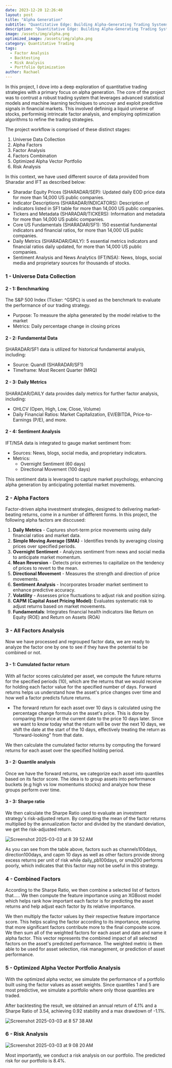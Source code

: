```yaml
---
date: 2023-12-20 12:26:40
layout: post
title: "Alpha Generation"
subtitle: "Quantitative Edge: Building Alpha-Generating Trading Systems"
description: "Quantitative Edge: Building Alpha-Generating Trading Systems"
image: /assets/img/alpha.png
optimized_image: /assets/img/alpha.png
category: Quantitative Trading
tags:
  - Factor Analysis
  - Backtesting
  - Risk Analysis
  - Portfolio Optimization
author: Rachael
---
```


In this project, I dove into a deep exploration of quantitative trading strategies with a primary focus on alpha generation. The core of the project was to contrust a robust trading system that leverages advanced statistical models and machine learning techniques to uncover and exploit predictive signals in financial markets. This involved defininig a liquid universe of stocks, performinig intrincate factor analysis, and employing optimization algorithms to refine the trading strategies. 

The project workflow is comprised of these distinct stages:
1. Universe Data Collection
2. Alpha Factors
3. Factor Analysis
4. Factors Combination
5. Optimized Alpha Vector Portfolio
6. Risk Analysis


In this context, we have used different source of data provided from Sharadar and IFT as described below:
- Sharadar Equity Prices (SHARADAR/SEP): Updated daily EOD price data for more than 14,000 US public companies.
- Indicator Descriptions (SHARADAR/INDICATORS): Description of indicators listed in SF1 table for more than 14,000 US public companies.
- Tickers and Metadata (SHARADAR/TICKERS): Information and metadata for more than 14,000 US public companies.
- Core US Fundamentals (SHARADAR/SF1): 150 essential fundamental indicators and financial ratios, for more than 14,000 US public companies.
- Daily Metrics (SHARADAR/DAILY): 5 essential metrics indicators and financial ratios daily updated, for more than 14,000 US public companies.
- Sentiment Analysis and News Analytics (IFT/NSA): News, blogs, social media and proprietary sources for thousands of stocks. 



<h3 class="toc_title">1 - Universe Data Collection</h3>

<h4 class="toc_title">2 - 1: Benchmarking</h4>

The S&P 500 Index (Ticker: ^GSPC) is used as the benchmark to evaluate the performance of our trading strategy. 
- Purpose: To measure the alpha generated by the model relative to the market
- Metrics: Daily percentage change in closing prices

<h4 class="toc_title">2 - 2: Fundamental Data</h4>

SHARADAR/SF1 data is utilized for historical fundamental analysis, including:

- Source: Quandl (SHARADAR/SF1)
- Timeframe: Most Recent Quarter (MRQ)

<h4 class="toc_title">2 - 3: Daily Metrics</h4>

SHARADAR/DAILY data provides daily metrics for further factor analysis, including:

- OHLCV (Open, High, Low, Close, Volume)
- Daily Financial Ratios: Market Capitalization, EV/EBITDA, Price-to-Earnings (P/E), and more.


<h4 class="toc_title">2 - 4: Sentiment Analysis</h4>
IFT/NSA data is integrated to gauge market sentiment from:

- Sources: News, blogs, social media, and proprietary indicators.
- Metrics:
  - Overnight Sentiment (60 days)
  - Directional Movement (100 days)
 
This sentiment data is leveraged to capture market psychology, enhancing alpha generation by anticipating potential market movements.


<h3 class="toc_title">2 - Alpha Factors</h3>

Factor-driven alpha investment strategies, designed to delivering market-beating returns, come in a number of different forms. In this project, the following alpha factors are disccused:
1. **Daily Metrics** - Captures short-term price movements using daily financial ratios and market data.
2. **Simple Moving Average (SMA)** - Identifies trends by averaging closing prices over specified periods.
3. **Overnight Sentiment** - Analyzes sentiment from news and social media to anticipate market momentum.
4. **Mean Reversion** - Detects price extremes to capitalize on the tendency of prices to revert to the mean.
5. **Directional Movement** - Measures the strength and direction of price movements.
6. **Sentiment Analysis** - Incorporates broader market sentiment to enhance predictive accuracy.
7. **Volatility** - Assesses price fluctuations to adjust risk and position sizing.
8. **CAPM (Capital Asset Pricing Model)**: Evaluates systematic risk to adjust returns based on market movements.
9. **Fundamentals**: Integrates financial health indicators like Return on Equity (ROE) and Return on Assets (ROA)



<h3 class="toc_title">3 - All Factors Analysis</h3>

Now we have processed and regrouped factor data, we are ready to analyze the factor one by one to see if they have the potential to be combined or not.



<h4 class="toc_title">3 - 1: Cumulated factor return</h4>

With all factor scores calculated per asset, we compute the future returns for the specified periods (10), which are the returns that we would receive for holding each factor value for the specified number of days. Forward returns helps us understand how the asset's price changes over time and how well a factor predicts future returns. 
- The forward return for each asset over 10 days is calculated using the percentage change formula on the asset's price. This is done by comparing the price at the current date to the price 10 days later. Since we want to know today what the return will be over the next 10 days, we shift the date at the start of the 10 days, effectively treating the return as "forward-looking" from that date.

We then calculate the cumulated factor returns by computing the forward returns for each asset over the specified holding period. 

<h4 class="toc_title">3 - 2: Quantile analysis</h4>

Once we have the forward returns, we categorize each asset into quantiles based on its factor score. The idea is to group assets into performance buckets (e.g high vs low momentums stocks) and analyze how these groups perform over time. 

<h4 class="toc_title">3 - 3: Sharpe ratio</h4>

We then calculate the Sharpe Ratio used to evaluate an investment strategy's risk-adjusted return.
By computing the mean of the factor returns multiplied by the annualization factor and divided by the standard deviation, we get the risk-adjusted return.  

![Screenshot 2025-03-03 at 8 39 52 AM](https://github.com/user-attachments/assets/e9b3aa5f-04ae-4a2f-a654-08f98a6f6dc5)

As you can see from the table above, factors such as channels100days, direction100days, and capm 10 days as well as other factors provide strong excess returns per unit of risk while daily_pb100days, or sma200 performs poorly, which indicates that this factor may not be useful in this strategy. 


<h3 class="toc_title">4 - Combined Factors</h3>

According to the Sharpe Ratio, we then combine a selected list of factors that..... We then compute the feature importance using an XGBoost model which helps rank how important each factor is for predicting the asset returns and help adjust each factor by its relative importance. 

We then multiply the factor values by their respective feature importance score. This helps scaling the factor according to its importance, ensuring that more significant factors contribute more to the final composite score. We then sum all of the weighted factors for each asset and date and name it alpha factor. This vector represents the combined impact of all selected factors on the asset's predicted performance. The weighted metric is then able to be used for asset selection, risk management, or prediction of asset performance. 

<h3 class="toc_title">5 - Optimized Alpha Vector Portfolio Analysis</h3>

With the optimized alpha vector, we simulate the performance of a portfolio built using the factor values as asset weights. Since quantiles 1 and 5 are most predictive, we simulate a portfolio where only those quantiles are traded. 

After backtesting the result, we obtained an annual return of 4.1% and a Sharpe Ratio of 3.54, achieving 0.92 stability and a max drawdown of -1.1%. 

![Screenshot 2025-03-03 at 8 57 38 AM](https://github.com/user-attachments/assets/17dce66c-8015-46d1-82be-06bca47d5a77)



<h3 class="toc_title">6 - Risk Analysis</h3>

![Screenshot 2025-03-03 at 9 08 20 AM](https://github.com/user-attachments/assets/cd962cb5-763a-4575-9e2f-8d54c9fb13a0)

Most importantly, we conduct a risk analysis on our portfolio. The predicted risk for our portfolio is 8.4%. 
